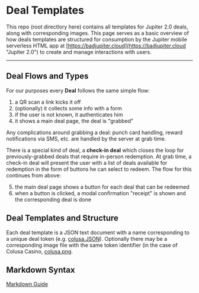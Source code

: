 # Deal Templates

This repo (root directlory here) contains all templates for Jupiter 2.0 deals, along with corresponding images.
This page serves as a basic overview of how deals templates are structured for consumption by the 
Jupiter mobile serverless HTML app at [https://badjupiter.cloud](https://badjupiter.cloud "Jupiter 2.0") 
to create and manage interactions with users.

---

## Deal Flows and Types

For our purposes every **Deal** follows the same simple flow: 

1. a QR scan a link kicks it off
2. (optionally) it collects some info with a form
3. if the user is not known, it authenticates him
4. it shows a main deal page, the deal is "grabbed"

Any complications around grabbing a deal: punch card handling, reward notifications via SMS, etc. are handled
by the server at grab time. 

There is a special kind of deal, a **check-in deal** which closes the loop for previously-grabbed deals 
that require in-person redemption. At grab time, a check-in deal will present the user with a list of deals
available for redemption in the form of buttons he can select to redeem. The flow for this continues from above:

5. the main deal page shows a button for each deal that can be redeemed
6. when a button is clicked, a modal confirmation "receipt" is shown and the corresponding deal is done

##  Deal Templates and Structure

Each deal template is a JSON text document with a name corresponding to a unique deal token 
(e.g. [colusa.JSON](https://badjupiter.github.io/v2-deals/colusa.json "Colusa Player Feedback")). 
Optionally there may be a corresponding image file with the same token identifier (in the case 
of Colusa Casino, [colusa.png](https://badjupiter.github.io/v2-deals/colusa.png).

## Markdown Syntax

[Markdown Guide](https://www.markdownguide.org/basic-syntax/ "Markdown Cheat Sheet")

